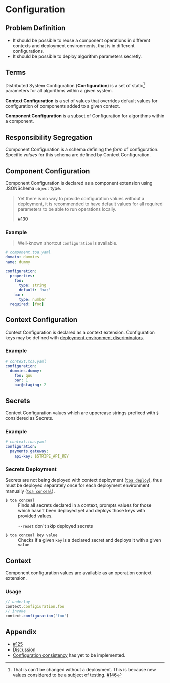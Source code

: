 # Configuration

## Problem Definition

- It should be possible to reuse a component operations in different contexts and deployment environments, that is in
  different configurations.
- It should be possible to deploy algorithm parameters secretly.

## Terms

Distributed System Configuration (**Configuration**) is a set of static[^1] parameters for all algorithms within a given
system.

**Context Configuration** is a set of values that overrides default values for configuration of components added to a
given context.

**Component Configuration** is a subset of Configuration for algorithms within a component.

## Responsibility Segregation

Component Configuration is a schema defining the *form* of configuration. Specific *values* for this schema are
defined by Context Configuration.

## Component Configuration

Component Configuration is declared as a component extension using JSONSchema `object` type.

> Yet there is no way to provide configuration values without a deployment, it is recommended to have default values
> for all required parameters to be able to run operations locally.
>
> [#130](https://github.com/toa-io/toa/issues/130)

### Example

> Well-known shortcut `configuration` is available.

```yaml
# component.toa.yaml
domain: dummies
name: dummy

configuration:
  properties:
    foo:
      type: string
      default: 'baz'
    bar:
      type: number
  required: [foo]
```

## Context Configuration

Context Configuration is declared as a context extension. Configuration keys may
be defined with [deployment environment discriminators](#).

### Example

```yaml
# context.toa.yaml
configuration:
  dummies.dummy:
    foo: quu
    bar: 1
    bar@staging: 2
```

## Secrets

Context Configuration values which are uppercase strings prefixed with `$` considered as Secrets.

### Example

```yaml
# context.toa.yaml
configuration:
  payments.gateway:
    api-key: $STRIPE_API_KEY
```

### Secrets Deployment

Secrets are not being deployed with context deployment ([`toa deploy`](#)), thus must be deployed separately once for
each deployment environment manually ([`toa conceal`](#)).

<dl>

<dt><code>$ toa conceal</code></dt>
<dd>Finds all secrets declared in a context, prompts values for those which hasn't been deployed yet and 
deploys those keys with provided values.

<code>--reset</code> don't skip deployed secrets</dd>

<dt><code>$ toa conceal key value</code></dt>
<dd>Checks if a given <code>key</code> is a declared secret and deploys it with a given <code>value</code></dd>

</dl>

## Context

Component configuration values are available as an operation context extension.

### Usage

```javascript
// underlay
context.configiuration.foo
// invoke
context.configuration('foo')
```

## Appendix

- [#125](https://github.com/toa-io/toa/issues/125)
- [Discussion](./docs/discussion.md)
- [Configuration consistency](./docs/consistency.md) has yet to be implemented.

[^1]: That is can’t be changed without a deployment. This is because new values considered to be a subject of
testing. [#146](https://github.com/toa-io/toa/issues/146)
